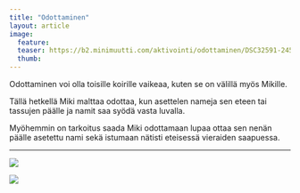 ```yaml
---
title: "Odottaminen"
layout: article
image:
  feature:
  teaser: https://b2.minimuutti.com/aktivointi/odottaminen/DSC32591-245px.jpg
  thumb:
---
```


Odottaminen voi olla toisille koirille vaikeaa, kuten se on välillä myös Mikille.

Tällä hetkellä Miki malttaa odottaa, kun asettelen nameja sen eteen tai tassujen päälle ja namit saa syödä vasta luvalla.

Myöhemmin on tarkoitus saada Miki odottamaan lupaa ottaa sen nenän päälle asetettu nami sekä istumaan nätisti eteisessä vieraiden saapuessa.

---

![](https://b2.minimuutti.com/aktivointi/odottaminen/DSC29359-800px.jpg)

![](https://b2.minimuutti.com/aktivointi/odottaminen/DSC32591-800px.jpg)
